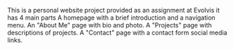 This is a personal website project provided as an assignment at Evolvis
it has 4 main parts
A homepage with a brief introduction and a navigation menu.
An "About Me" page with bio and photo.
A "Projects" page with descriptions of projects.
A "Contact" page with a contact form  social media links.
